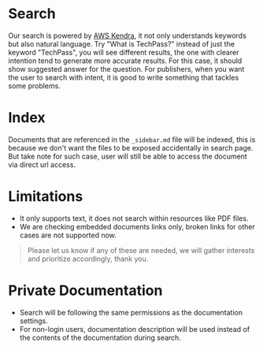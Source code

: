 # Search
Our search is powered by [AWS Kendra](https://aws.amazon.com/kendra/), it not only understands keywords but also natural language. Try "What is TechPass?" instead of just the keyword "TechPass", you will see different results, the one with clearer intention tend to generate more accurate results. For this case, it should show suggested answer for the question. For publishers, when you want the user to search with intent, it is good to write something that tackles some problems.

# Index
Documents that are referenced in the `_sidebar.md` file will be indexed, this is because we don't want the files to be exposed accidentally in search page. But take note for such case, user will still be able to access the document via direct url access.

# Limitations
* It only supports text, it does not search within resources like PDF files. 
* We are checking embedded documents links only, broken links for other cases are not supported now.

> Please let us know if any of these are needed, we will gather interests and prioritize accordingly, thank you.

# Private Documentation
* Search will be following the same permissions as the documentation settings.
* For non-login users, documentation description will be used instead of the contents of the documentation during search.